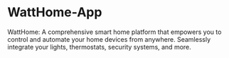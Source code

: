 # WattHome-App
WattHome: A comprehensive smart home platform that empowers you to control and automate your home devices from anywhere. Seamlessly integrate your lights, thermostats, security systems, and more.

